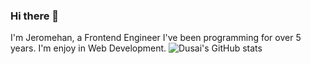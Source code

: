 ### Hi there 👋

I'm Jeromehan, a Frontend Engineer
I've been programming for over 5 years. I'm enjoy in Web Development.
![Dusai's GitHub stats](https://github-readme-stats.vercel.app/api?username=jeromehan&show_icons=true&theme=radical)

